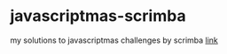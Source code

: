 # javascriptmas-scrimba
my solutions to javascriptmas challenges by scrimba
[link](https://scrimba.com/learn/javascriptmas)
